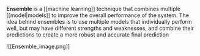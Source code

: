 **Ensemble** is a [[machine learning]] technique that combines multiple [[model|models]] to improve the overall performance of the system. The idea behind ensembles is to use multiple models that individually perform well, but may have different strengths and weaknesses, and combine their predictions to create a more robust and accurate final prediction


![[Ensemble_image.png]]